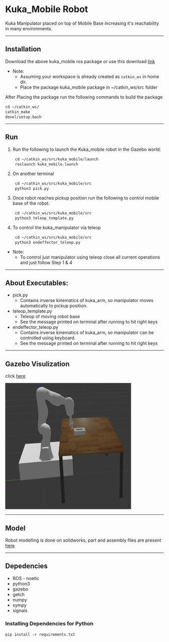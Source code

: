 # Kuka_Mobile Robot
Kuka Manipulator placed on top of Mobile Base increasing it's reachability in many environments.

---

## Installation
Download the above kuka_mobile ros package or use this download [link](https://minhaskamal.github.io/DownGit/#/home?url=https://github.com/Suryachappidi/kuka_mobile_robot/tree/main/kuka_mobile)

* Note: 
    - Assuming your workspace is already created as `catkin_ws` in home dir.
    - Place the package kuka_mobile package in ~/catkin_ws/src folder

After Placing the package run the following commands to build the package
```
cd ~/catkin_ws/
catkin_make
devel/setup.bash
```

---

## Run
1. Run the following to launch the Kuka_mobile robot in the Gazebo world:
    ```
     cd ~/catkin_ws/src/kuka_mobile/launch
     roslaunch kuka_mobile.launch
    ```
2. On another terminal
    ```
     cd ~/catkin_ws/src/kuka_mobile/src
     python3 pick.py
    ```
3. Once robot reaches pickup position run the following to control mobile base of the robot.
    ```
     cd ~/catkin_ws/src/kuka_mobile/src
     python3 teleop_template.py
    ```
4. To control the kuka_manipulator via teleop
    ```
     cd ~/catkin_ws/src/kuka_mobile/src
     python3 endeffector_teleop.py
    ```
* Note: 
    - To control just manipulator using teleop close all current operations and just follow    Step 1 & 4

---

## About Executables:
* pick.py
    - Contains inverse kinematics of kuka_arm, so manipulator moves automatically to pickup position.
* teleop_template.py
    - Teleop of moving robot base
    - See the message printed on terminal after running to hit right keys
* endeffector_teleop.py
    - Contains inverse kinematics of kuka_arm, so manipulator can be controlled using keyboard.
    - See the message printed on terminal after running to hit right keys

---

## Gazebo Visulization
click [here](https://drive.google.com/drive/folders/1l-cRFRQRg2ed78VcFQnuLcueod6cRQPw?usp=share_link)

<img width="400" height="400" alt="kuka" src="kuka_mobile_CAD_models/kuka.png">

---

## Model
Robot modelling is done on solidworks, part and assembly files are present [here](kuka_mobile_CAD_models/)

---

## Depedencies
* ROS - noetic
* python3
* gazebo
* getch
* numpy
* sympy
* signals

### Installing Dependencies for Python

```
pip install -r requirements.txt
```
